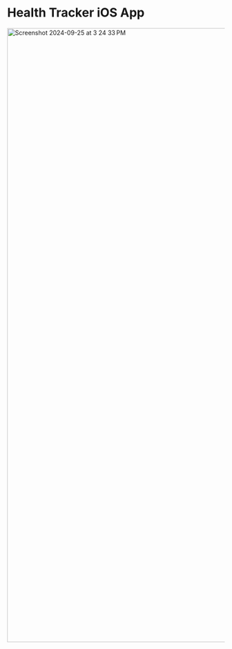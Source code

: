 # Health Tracker iOS App



<img width="1423" alt="Screenshot 2024-09-25 at 3 24 33 PM" src="https://github.com/user-attachments/assets/71d3b63b-ed16-4459-87d1-db3c5da48821">
